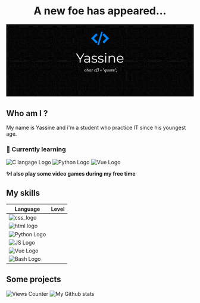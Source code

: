 <h1 align="center"> A new foe has appeared... </h1>
<img src="https://github.com/Yass1G1/Yass1G1/blob/main/Banner_Github_blue.jpg" alt="My Github Banner" />

## Who am I ?
My name is Yassine and i'm a student who practice IT since his youngest age.
<br>
### 🌱 Currently learning
![C langage Logo](https://custom-icon-badges.herokuapp.com/badge/C%20language-5d6cbf?style=for-the-badge&logo=C)
![Python Logo](https://custom-icon-badges.herokuapp.com/badge/Python-366e9e?style=for-the-badge&logo=python&logoColor=white)
![Vue Logo](https://custom-icon-badges.herokuapp.com/badge/Vue-34495E?style=for-the-badge&logo=Vue.js)

**✨I also play some video games during my free time**

## My skills
| Language                                                                                                                    | Level |
| ----------------------------------------------------                                                                        |-------|
| ![css_logo](https://custom-icon-badges.herokuapp.com/badge/CSS3-1471b6?style=for-the-badge&logo=css)                        ||
| ![html logo](https://custom-icon-badges.herokuapp.com/badge/HTML5-f0642b?style=for-the-badge&logo=html)                     ||
| ![Python Logo](https://custom-icon-badges.herokuapp.com/badge/Python-366e9e?style=for-the-badge&logo=python&logoColor=white)||
| ![JS Logo](https://custom-icon-badges.herokuapp.com/badge/JS-e5bc00?style=for-the-badge&logo=js)                            ||
| ![Vue Logo](https://custom-icon-badges.herokuapp.com/badge/Vue-34495E?style=for-the-badge&logo=Vue.js)                      ||
| ![Bash Logo](https://custom-icon-badges.herokuapp.com/badge/Bash-3f464a?style=for-the-badge&logo=GNU%20Bash)                ||

## Some projects


<!-- Stats -->
![Views Counter](https://komarev.com/ghpvc/?username=Yass1G1)
![My Github stats](https://github-readme-stats.vercel.app/api?username=Yass1G1&show_icons=true&hide_border=true&theme=github_dark)
